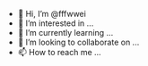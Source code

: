 - 👋 Hi, I’m @fffwwei
- 👀 I’m interested in ...
- 🌱 I’m currently learning ...
- 💞️ I’m looking to collaborate on ...
- 📫 How to reach me ...

<!---
fffwwei/fffwwei is a ✨ special ✨ repository because its `README.md` (this file) appears on your GitHub profile.
You can click the Preview link to take a look at your changes.
--->

